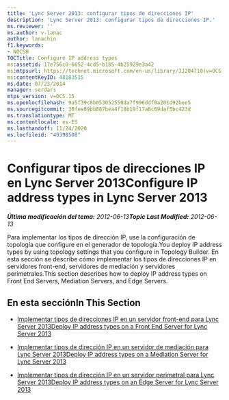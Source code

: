 ```yaml
---
title: 'Lync Server 2013: configurar tipos de direcciones IP'
description: 'Lync Server 2013: configurar tipos de direcciones IP.'
ms.reviewer: ''
ms.author: v-lanac
author: lanachin
f1.keywords:
- NOCSH
TOCTitle: Configure IP address types
ms:assetid: 17e756c0-6652-4cd5-b185-4b25929e3a42
ms:mtpsurl: https://technet.microsoft.com/en-us/library/JJ204710(v=OCS.15)
ms:contentKeyID: 48183515
ms.date: 07/23/2014
manager: serdars
mtps_version: v=OCS.15
ms.openlocfilehash: 9a5f39c8b053052550da7f996ddf0a201d92bee5
ms.sourcegitcommit: 36fee89bb887bea4f18b19f17a8c69daf5bc423d
ms.translationtype: MT
ms.contentlocale: es-ES
ms.lasthandoff: 11/24/2020
ms.locfileid: "49398508"
---
```

# <a name="configure-ip-address-types-in-lync-server-2013"></a><span data-ttu-id="64540-103">Configurar tipos de direcciones IP en Lync Server 2013</span><span class="sxs-lookup"><span data-stu-id="64540-103">Configure IP address types in Lync Server 2013</span></span>

<div data-xmlns="http://www.w3.org/1999/xhtml">

<div class="topic" data-xmlns="http://www.w3.org/1999/xhtml" data-msxsl="urn:schemas-microsoft-com:xslt" data-cs="https://msdn.microsoft.com/">

<div data-asp="https://msdn2.microsoft.com/asp">



</div>

<div id="mainSection">

<div id="mainBody"><span data-ttu-id="64540-104">

<span> </span></span><span class="sxs-lookup"><span data-stu-id="64540-104">

<span> </span></span></span>

<span data-ttu-id="64540-105">_**Última modificación del tema:** 2012-06-13_</span><span class="sxs-lookup"><span data-stu-id="64540-105">_**Topic Last Modified:** 2012-06-13_</span></span>

<span data-ttu-id="64540-106">Para implementar los tipos de dirección IP, use la configuración de topología que configure en el generador de topología.</span><span class="sxs-lookup"><span data-stu-id="64540-106">You deploy IP address types by using topology settings that you configure in Topology Builder.</span></span> <span data-ttu-id="64540-107">En esta sección se describe cómo implementar los tipos de direcciones IP en servidores front-end, servidores de mediación y servidores perimetrales.</span><span class="sxs-lookup"><span data-stu-id="64540-107">This section describes how to deploy IP address types on Front End Servers, Mediation Servers, and Edge Servers.</span></span>

<div>

## <a name="in-this-section"></a><span data-ttu-id="64540-108">En esta sección</span><span class="sxs-lookup"><span data-stu-id="64540-108">In This Section</span></span>

  - [<span data-ttu-id="64540-109">Implementar tipos de direcciones IP en un servidor front-end para Lync Server 2013</span><span class="sxs-lookup"><span data-stu-id="64540-109">Deploy IP address types on a Front End Server for Lync Server 2013</span></span>](lync-server-2013-deploy-ip-address-types-on-a-front-end-server.md)

  - [<span data-ttu-id="64540-110">Implementar tipos de dirección IP en un servidor de mediación para Lync Server 2013</span><span class="sxs-lookup"><span data-stu-id="64540-110">Deploy IP address types on a Mediation Server for Lync Server 2013</span></span>](lync-server-2013-deploy-ip-address-types-on-a-mediation-server.md)

  - [<span data-ttu-id="64540-111">Implementar tipos de dirección IP en un servidor perimetral para Lync Server 2013</span><span class="sxs-lookup"><span data-stu-id="64540-111">Deploy IP address types on an Edge Server for Lync Server 2013</span></span>](lync-server-2013-deploy-ip-address-types-on-an-edge-server.md)

<span data-ttu-id="64540-112"></div>

</div>

<span> </span>

</div>

</div>

</span><span class="sxs-lookup"><span data-stu-id="64540-112"></div>

</div>

<span> </span>

</div>

</div>

</span></span></div>

